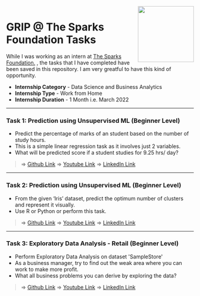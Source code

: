 <img align = right height = 150 width = 150 src = https://www.thesparksfoundationsingapore.org/images/logo_small.png>

#  GRIP @ The Sparks Foundation Tasks
While I was working as an intern at [The Sparks Foundation.](https://www.thesparksfoundationsingapore.org/) , the tasks that I have completed have been saved in this repository. I am very greatful to have this kind of opportunity.

- **Internship Category** - Data Science and Business Analytics
- **Internship Type** - Work from Home
- **Internship Duration** - 1 Month i.e. March 2022
<hr>

### Task 1: Prediction using Unsupervised ML (Beginner Level)
- Predict the percentage of marks of an student based on the number of study hours.
- This is a simple linear regression task as it involves just 2 variables.
- What will be predicted score if a student studies for 9.25 hrs/ day?

> => [Github Link](https://github.com/DivyamSingh18/The-Sparks-Foundation-Tasks/blob/main/Task-1%20Prediction%20Using%20Supervised%20ML.ipynb)
> => [Youtube Link](https://youtu.be/rUSoNV6-A9A ) 
> => [LinkedIn Link](https://www.linkedin.com/posts/divyam-singh-408b221ba_tsf-thesparksfoundation-griptask-activity-6906933436263862272-Cks5?utm_source=linkedin_share&utm_medium=member_desktop_web ) <br>

<hr>

### Task 2: Prediction using Unsupervised ML (Beginner Level)
- From the given ‘Iris’ dataset, predict the optimum number of clusters and represent it visually.
- Use R or Python or perform this task.

> => [Github Link](https://github.com/DivyamSingh18/The-Sparks-Foundation-Tasks/blob/main/Task-2%20Prediction%20using%20Unsupervised%20ML.ipynb)
> => [Youtube Link](https://youtu.be/eSxJcoPd9oA) 
> => [LinkedIn Link](https://www.linkedin.com/posts/divyam-singh-408b221ba_gripmarch22-tsf-thesparksfoundation-activity-6908335501561192448-g84c?utm_source=linkedin_share&utm_medium=member_desktop_web ) <br>

<hr>

### Task 3: Exploratory Data Analysis - Retail (Beginner Level)
- Perform Exploratory Data Analysis on dataset 'SampleStore'
- As a business manager, try to find out the weak area where you can work to make more profit.
- What all business problems you can derive by exploring the data?

> => [Github Link](https://github.com/DivyamSingh18/The-Sparks-Foundation-Tasks/blob/main/Task-3%20Exploratory%20Data%20Analysis%20-%20Retail.ipynb)
> => [Youtube Link](https://youtu.be/49EHjsgTXLU) 
> => [LinkedIn Link](https://www.linkedin.com/posts/divyam-singh-408b221ba_gripmarch22-tsf-thesparksfoundation-activity-6909734278931116032-UgPV?utm_source=linkedin_share&utm_medium=member_desktop_web) <br>
